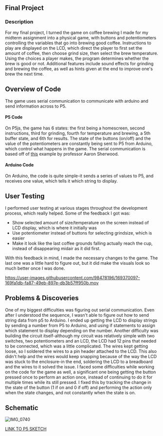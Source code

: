 ## Final Project

### Description
For my final project, I turned the game on coffee brewing I made for my midterm assignment into a physical game, with buttons and potentiometers controlling the variables that go into brewing good coffee. Instructions to play are displayed on the LCD, which direct the player to first set the amount of coffee, then choose grind size, then select the brew temperature. Using the choices a player makes, the program determines whether the brew is good or not. Additional features include sound effects for grinding and brewing the coffee, as well as hints given at the end to improve one's brew the next time. 

## Overview of Code
The game uses serial communication to communicate with arduino and send information across to P5. 

#### P5 Code
On P5js, the game has 6 states: the first being a homescreen, second instructions, third for grinding, fourth for temperature and brewing, a 5th buffer state, and 6th for results. The state of the buttons (on/off) and the value of the potentiometers are constantly being sent to P5 from Arduino, which control what happens in the game. The serial communication is based off of [this](https://editor.p5js.org/aaronsherwood/sketches/q2Pl77SWl) example by professor Aaron Sherwood.

#### Arduino Code
On Arduino, the code is quite simple-it sends a series of values to P5, and receives one value, which tells it which string to display. 

## User Testing

I performed user testing at various stages throughout the development process, which really helped. Some of the feedback I got was:
- Show selected amount of size/temperature on the screen instead of LCD display, which is where it initially was
- Use potentiometer instead of buttons for selecting grindsize, which is easier
- Make it look like the last coffee grounds falling actually reach the cup, instead of disappearing midair as it did first.

With this feedback in mind, I made the necessary changes to the game. The last one was a little hard to figure out, but it did make the visuals look so much better once I was done.

https://user-images.githubusercontent.com/98478196/169370097-169fa1db-fa87-49eb-897e-db3b57ff950b.mov

## Problems & Discoveries

One of my biggest difficulties was figuring out serial communication. Even after I understood the sequence, I wasn't able to figure out how to send string data from p5 to Arduino. I ended up getting the LCD to display strings by sending a number from P5 to Arduino, and using if statements to assign which statement to display depending on the number. Another difficulty was building the circuit itself-although my circuit was relatively simple with two switches, two potentiometers and an LCD, the LCD had 12 pins that needed to be connected, which was a little complicated. The wires kept getting loose, so I soldered the wires to a pin header attached to the LCD. This also didn't help and the wires would keep snapping because of the way the LCD was stuck to the enclosure-in the end, soldering the LCD to a breadboard and the wires to it solved the issue. 
I faced some difficulties while working on the code for the game as well, a significant one being getting the button pressed once to perform an action once, instead of continuing to do it for multiple times while its still pressed. I fixed this by tracking the change in the state of the button (1 if on and 0 if off) and performing the action only when the state changes, and not constantly when the state is on. 


## Schematic

![IMG_0740](https://user-images.githubusercontent.com/98478196/169965868-5f208875-5c5d-456b-a1bd-fa25ef6c72bf.jpg)

[LINK TO P5 SKETCH](https://editor.p5js.org/noorajabir/sketches/mv0XpdIBU)
